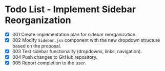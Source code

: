 # Todo List - Implement Sidebar Reorganization

- [X] 001 Create implementation plan for sidebar reorganization.
- [X] 002 Modify `Sidebar.jsx` component with the new dropdown structure based on the proposal.
- [X] 003 Test sidebar functionality (dropdowns, links, navigation).
- [X] 004 Push changes to GitHub repository.
- [X] 005 Report completion to the user.
